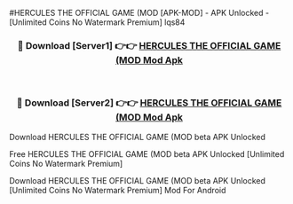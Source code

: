 #HERCULES THE OFFICIAL GAME (MOD [APK-MOD] - APK Unlocked - [Unlimited Coins No Watermark Premium] lqs84



<div align="center">

<h3>🔴 Download [Server1] 👉👉 <a href="https://momento.my/?title=HERCULES_THE_OFFICIAL_GAME_(MOD">HERCULES THE OFFICIAL GAME (MOD Mod Apk</a></h3><br>

<h3>🔴 Download [Server2] 👉👉 <a href="https://momento.my/?title=HERCULES_THE_OFFICIAL_GAME_(MOD">HERCULES THE OFFICIAL GAME (MOD Mod Apk</a></h3>
</div>



Download HERCULES THE OFFICIAL GAME (MOD beta APK Unlocked

Free HERCULES THE OFFICIAL GAME (MOD beta APK Unlocked [Unlimited Coins No Watermark Premium]

Download HERCULES THE OFFICIAL GAME (MOD beta APK Unlocked [Unlimited Coins No Watermark Premium] Mod For Android
